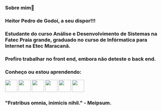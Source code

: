 ### Sobre mim👋

### Heitor Pedro de Godoi, a seu dispor!!!
### Estudante do curso Análise e Desenvolvimento de Sistemas na Fatec Praia grande, graduado no curso de Infórmatica para Internet na Etec Maracanã.
### Prefiro trabalhar no front end, embora não deteste o back end.

### Conheço ou estou aprendendo:
<img loading="lazy" src="https://cdn.jsdelivr.net/gh/devicons/devicon@latest/icons/html5/html5-original-wordmark.svg" width="40" height="40"/> <img loading="lazy" src="https://cdn.jsdelivr.net/gh/devicons/devicon@latest/icons/css3/css3-original-wordmark.svg"  width="40" height="40" /> <img loading="lazy" src="https://cdn.jsdelivr.net/gh/devicons/devicon@latest/icons/javascript/javascript-original.svg" width="40" height="40"/> <img  loading="lazy" src="https://cdn.jsdelivr.net/gh/devicons/devicon@latest/icons/php/php-plain.svg" width="40" height="40"/> <img loading="lazy" src="https://cdn.jsdelivr.net/gh/devicons/devicon@latest/icons/java/java-original-wordmark.svg" width="40" height="40" /> <img loading="lazy" src="https://cdn.jsdelivr.net/gh/devicons/devicon@latest/icons/cplusplus/cplusplus-original.svg" width="40" height="40"/>   

### "Fratribus omnia, inimicis nihil." - Meipsum.
